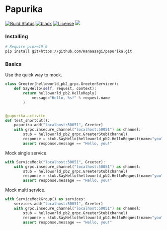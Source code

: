 # Papurika

[![Build Status](https://travis-ci.com/Hanaasagi/papurika.svg?token=wFiDySkCsstZBhsxAoPK&branch=master)](https://travis-ci.com/Hanaasagi/papurika)
[![black](https://img.shields.io/badge/code_style-black-000000.svg)](https://github.com/ambv/black)
[![License](https://img.shields.io/github/license/Hanaasagi/papurika.svg)](https://github.com/Hanaasagi/papurika/blob/master/LICENSE)
![](https://img.shields.io/github/languages/code-size/Hanaasagi/papurika.svg)

### Installing

```Bash
# Require pip>=19.0
pip install git+https://github.com/Hanaasagi/papurika.git
```

### Basics

Use the quick way to mock.

```Python
class Greeter(helloworld_pb2_grpc.GreeterServicer):
    def SayHello(self, request, context):
        return helloworld_pb2.HelloReply(
            message="Hello, %s!" % request.name
        )


@papurika.activite
def test_shortcut():
    papurika.add("localhost:50051", Greeter)
    with grpc.insecure_channel("localhost:50051") as channel:
        stub = helloworld_pb2_grpc.GreeterStub(channel)
        response = stub.SayHello(helloworld_pb2.HelloRequest(name="you"))
        assert response.message == "Hello, you!"
```

Mock single service.

```Python
with ServiceMock("localhost:50051", Greeter):
    with grpc.insecure_channel("localhost:50051") as channel:
        stub = helloworld_pb2_grpc.GreeterStub(channel)
        response = stub.SayHello(helloworld_pb2.HelloRequest(name="you"))
        assert response.message == "Hello, you!"

```

Mock multi service.

```Python
with ServiceMockGroup() as services:
    services.add("localhost:50051", Greeter)
    with grpc.insecure_channel("localhost:50051") as channel:
        stub = helloworld_pb2_grpc.GreeterStub(channel)
        response = stub.SayHello(helloworld_pb2.HelloRequest(name="you"))
        assert response.message == "Hello, you!"
```
